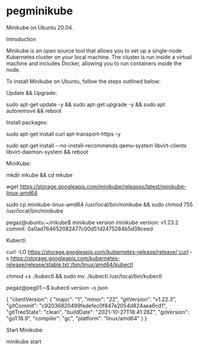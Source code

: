 # pegminikube
Minikube on Ubuntu 20.04.

Introduction

Minikube is an open source tool that allows you to set up a single-node Kubernetes cluster on your local machine.
The cluster is run inside a virtual machine and includes Docker, allowing you to run containers inside the node.

To install Minikube on Ubuntu, follow the steps outlined below:

Update && Upgrade:

sudo apt-get update -y && sudo apt-get upgrade -y && sudo apt autoremove && reboot

Install packages:

sudo apt-get install curl apt-transport-https -y

sudo apt-get install --no-install-recommends qemu-system libvirt-clients libvirt-daemon-system && reboot

MiniKube:

mkdir mkube && cd mkube

wget https://storage.googleapis.com/minikube/releases/latest/minikube-linux-amd64

sudo cp minikube-linux-amd64 /usr/local/bin/minikube && sudo chmod 755 /usr/local/bin/minikube


pegaz@ubuntu:~/mkube$ minikube version
minikube version: v1.23.2
commit: 0a0ad764652082477c00d51d2475284b5d39ceed


Kubectl:

curl -LO https://storage.googleapis.com/kubernetes-release/release/`curl -s https://storage.googleapis.com/kubernetes-release/release/stable.txt`/bin/linux/amd64/kubectl

chmod +x ./kubectl && sudo mv ./kubectl /usr/local/bin/kubectl

pegaz@peg01:~$ kubectl version -o json

{
  "clientVersion": {
    "major": "1",
    "minor": "22",
    "gitVersion": "v1.22.3",
    "gitCommit": "c92036820499fedefec0f847e2054d824aea6cd1",
    "gitTreeState": "clean",
    "buildDate": "2021-10-27T18:41:28Z",
    "goVersion": "go1.16.9",
    "compiler": "gc",
    "platform": "linux/amd64"
  }
}


Start Minikube:

minikube start











